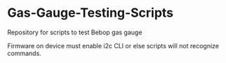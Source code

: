 # Gas-Gauge-Testing-Scripts
Repository for scripts to test Bebop gas gauge 

Firmware on device must enable i2c CLI or else scripts will not recognize commands. 

